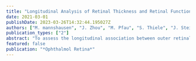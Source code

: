 ```yaml
---
title: "Longitudinal Analysis of Retinal Thickness and Retinal Function in Eyes with Large Drusen Secondary to Intermediate Age-Related Macular Degeneration"
date: 2021-03-01
publishDate: 2023-03-26T14:32:44.195027Z
authors: ["M. mannshausen", "J. Zhou", "M. Pfau", "S. Thiele", "J. Steinberg", "M. Fleckenstein", "F. G. Holz", "S. Schmitz-Valckenberg"]
publication_types: ["2"]
abstract: "To assess the longitudinal association between outer retinal microstructure and mesopic as well as scotopic retinal sensitivity in patients with drusen secondary to intermediate age-related macular degeneration (iAMD). Prospective, longitudinal natural history study. m) associated with iAMD and 27 age-matched healthy control eyes. Participants underwent spectral-domain OCT and both mesopic and scotopic fundus-controlled perimetry (FCP). Annual follow-up visits were performed over a 3-year period. Pointwise correlation of retinal sensitivity stimuli to corresponding standardized (Z score) pointwise retinal thickness. Linear mixed-effect models were applied to analyze longitudinally the association of pointwise retinal thickness changes, follow-up time, or both with retinal function. 0.001). The longitudinal structure-function correlation demonstrated a progressive quantifiable degeneration of the outer retina in iAMD associated with photoreceptor dysfunction. Because longitudinal sensitivity changes could not be explained by structural changes alone, an unmet need remains for additional refined parameters on retinal structure to predict retinal function."
featured: false
publication: "*Ophthalmol Retina*"
---
```


